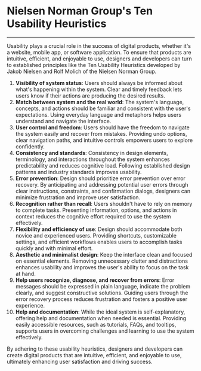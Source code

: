 # **Nielsen Norman Group's Ten Usability Heuristics**

______________________________________________________________________

Usability plays a crucial role in the success of digital products, whether it's a website, mobile app, or software application. To ensure that products are intuitive, efficient, and enjoyable to use, designers and developers can turn to established principles like the Ten Usability Heuristics developed by Jakob Nielsen and Rolf Molich of the Nielsen Norman Group.

1. **Visibility of system status**: Users should always be informed about what's happening within the system. Clear and timely feedback lets users know if their actions are producing the desired results.
1. **Match between system and the real world**: The system's language, concepts, and actions should be familiar and consistent with the user's expectations. Using everyday language and metaphors helps users understand and navigate the interface.
1. **User control and freedom**: Users should have the freedom to navigate the system easily and recover from mistakes. Providing undo options, clear navigation paths, and intuitive controls empowers users to explore confidently.
1. **Consistency and standards**: Consistency in design elements, terminology, and interactions throughout the system enhances predictability and reduces cognitive load. Following established design patterns and industry standards improves usability.
1. **Error prevention**: Design should prioritize error prevention over error recovery. By anticipating and addressing potential user errors through clear instructions, constraints, and confirmation dialogs, designers can minimize frustration and improve user satisfaction.
1. **Recognition rather than recall**: Users shouldn't have to rely on memory to complete tasks. Presenting information, options, and actions in context reduces the cognitive effort required to use the system effectively.
1. **Flexibility and efficiency of use**: Design should accommodate both novice and experienced users. Providing shortcuts, customizable settings, and efficient workflows enables users to accomplish tasks quickly and with minimal effort.
1. **Aesthetic and minimalist design**: Keep the interface clean and focused on essential elements. Removing unnecessary clutter and distractions enhances usability and improves the user's ability to focus on the task at hand.
1. **Help users recognize, diagnose, and recover from errors**: Error messages should be expressed in plain language, indicate the problem clearly, and suggest constructive solutions. Guiding users through the error recovery process reduces frustration and fosters a positive user experience.
1. **Help and documentation**: While the ideal system is self-explanatory, offering help and documentation when needed is essential. Providing easily accessible resources, such as tutorials, FAQs, and tooltips, supports users in overcoming challenges and learning to use the system effectively.

By adhering to these usability heuristics, designers and developers can create digital products that are intuitive, efficient, and enjoyable to use, ultimately enhancing user satisfaction and driving success.

